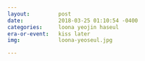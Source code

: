 ```yaml
---
layout:         post
date:           2018-03-25 01:10:54 -0400
categories:     loona yeojin haseul
era-or-event:   kiss later
img:            loona-yeoseul.jpg

---
```

